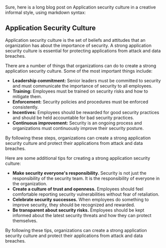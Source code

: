 Sure, here is a long blog post on Application security culture in a creative informal style, using markdown syntax:

## Application Security Culture

Application security culture is the set of beliefs and attitudes that an organization has about the importance of security. A strong application security culture is essential for protecting applications from attack and data breaches.

There are a number of things that organizations can do to create a strong application security culture. Some of the most important things include:

* **Leadership commitment:** Senior leaders must be committed to security and must communicate the importance of security to all employees.
* **Training:** Employees must be trained on security risks and how to mitigate them.
* **Enforcement:** Security policies and procedures must be enforced consistently.
* **Incentives:** Employees should be rewarded for good security practices and should be held accountable for bad security practices.
* **Continuous improvement:** Security is an ongoing process and organizations must continuously improve their security posture.

By following these steps, organizations can create a strong application security culture and protect their applications from attack and data breaches.

Here are some additional tips for creating a strong application security culture:

* **Make security everyone's responsibility.** Security is not just the responsibility of the security team. It is the responsibility of everyone in the organization.
* **Create a culture of trust and openness.** Employees should feel comfortable reporting security vulnerabilities without fear of retaliation.
* **Celebrate security successes.** When employees do something to improve security, they should be recognized and rewarded.
* **Be transparent about security risks.** Employees should be kept informed about the latest security threats and how they can protect themselves.

By following these tips, organizations can create a strong application security culture and protect their applications from attack and data breaches.